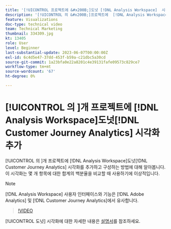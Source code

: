 ```yaml
---
title: '[!UICONTROL 프로젝트에 &#x200B;]도넛 [!DNL Analysis Workspace]  시각화 추가'
description: '[!UICONTROL 의 &#x200B;]프로젝트에  [!DNL Analysis Workspace] 도넛 [!DNL Customer Journey Analytics] 시각화를 추가하고 구성하는 방법에 대해 알아봅니다.'
feature: Visualizations
doc-type: technical video
team: Technical Marketing
thumbnail: 334309.jpg
kt: 13405
role: User
level: Beginner
last-substantial-update: 2023-06-07T00:00:00Z
exl-id: 6c4d5e47-37dd-453f-b59a-c21dbc5a30cd
source-git-commit: 1a23bfa0e22a8201c4e39131fafe09573c829ce7
workflow-type: tm+mt
source-wordcount: '67'
ht-degree: 0%

---
```


# [!UICONTROL 의 &#x200B;]개 프로젝트에 [!DNL Analysis Workspace]도넛[!DNL Customer Journey Analytics] 시각화 추가

[!UICONTROL 의 &#x200B;]개 프로젝트에 [!DNL Analysis Workspace]도넛[!DNL Customer Journey Analytics] 시각화를 추가하고 구성하는 방법에 대해 알아봅니다. 이 시각화는 몇 개 항목에 대한 합계의 백분율을 비교할 때 사용하기에 이상적입니다.

>[!NOTE]
>
>[!DNL Analysis Workspace] 사용자 인터페이스와 기능은 [!DNL Adobe Analytics] 및 [!DNL Customer Journey Analytics]에서 유사합니다.

>[!VIDEO](https://video.tv.adobe.com/v/334309/?quality=12&learn=on)

[!UICONTROL 도넛] 시각화에 대한 자세한 내용은 [설명서](https://experienceleague.adobe.com/docs/analytics-platform/using/cja-workspace/visualizations/donut.html)를 참조하세요.

